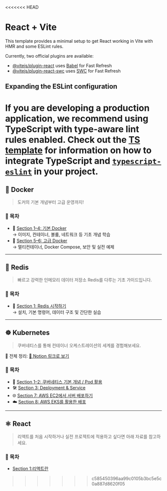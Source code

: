 <<<<<<< HEAD
# React + Vite

This template provides a minimal setup to get React working in Vite with HMR and some ESLint rules.

Currently, two official plugins are available:

- [@vitejs/plugin-react](https://github.com/vitejs/vite-plugin-react/blob/main/packages/plugin-react) uses [Babel](https://babeljs.io/) for Fast Refresh
- [@vitejs/plugin-react-swc](https://github.com/vitejs/vite-plugin-react/blob/main/packages/plugin-react-swc) uses [SWC](https://swc.rs/) for Fast Refresh

## Expanding the ESLint configuration

If you are developing a production application, we recommend using TypeScript with type-aware lint rules enabled. Check out the [TS template](https://github.com/vitejs/vite/tree/main/packages/create-vite/template-react-ts) for information on how to integrate TypeScript and [`typescript-eslint`](https://typescript-eslint.io) in your project.
=======
## 🐳 Docker

> 도커의 기본 개념부터 고급 운영까지!

### 📂 목차

- 🔹 [Section 1–4: 기본 Docker](docker/section1-4/Basic-Docker.md)  
  → 이미지, 컨테이너, 볼륨, 네트워크 등 기초 개념 학습  
- 🔸 [Section 5–6: 고급 Docker](docker/section5-8/Advanced-Docker.md)  
  → 멀티컨테이너, Docker Compose, 보안 및 실전 예제

---

## 🔴 Redis

> 빠르고 강력한 인메모리 데이터 저장소 Redis를 다루는 기초 가이드입니다.

### 📂 목차

- 🧠 [Section 1: Redis 시작하기](redis/section1.md)  
  → 설치, 기본 명령어, 데이터 구조 및 간단한 실습

---

## ☸️ Kubernetes

> 쿠버네티스를 통해 컨테이너 오케스트레이션의 세계를 경험해보세요.

📘 전체 정리: [📝 Notion 링크로 보기](https://jscode.notion.site/12711062ff078055bd91e22b3f3e8992?pvs=4)

### 📂 목차

- 🐣 [Section 1–2: 쿠버네티스 기본 개념 / Pod 활용](kubernates/section1&2.md)  
- 🛠️ [Section 3: Deployment & Service](kubernates/section3.md)  
- 🌐 [Section 7: AWS EC2에서 서버 배포하기](kubernates/section7.md)  
- ☁️ [Section 8: AWS EKS를 활용한 배포](kubernates/section8.md)

---

## ⚛️ React

> 리액트를 처음 시작하거나 실전 프로젝트에 적용하고 싶다면 아래 자료를 참고하세요.

### 📂 목차

- [Section 1:리액트란](react/section1.md)
>>>>>>> c585450396aa99c0105b3bc5e5c0a887d8620f05
